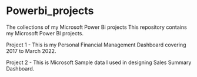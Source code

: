 # Powerbi_projects
The collections of my Microsoft Power Bi projects
This repository contains my Microsoft Power BI projects.

Project 1 - This is my Personal Financial Management Dashboard covering 2017 to March 2022.

Project 2 - This is Microsoft Sample data I used in designing Sales Summary Dashboard.
